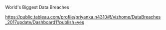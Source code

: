 World's Biggest Data Breaches

https://public.tableau.com/profile/priyanka.n4310#!/vizhome/DataBreaches_2017update/Dashboard1?publish=yes


